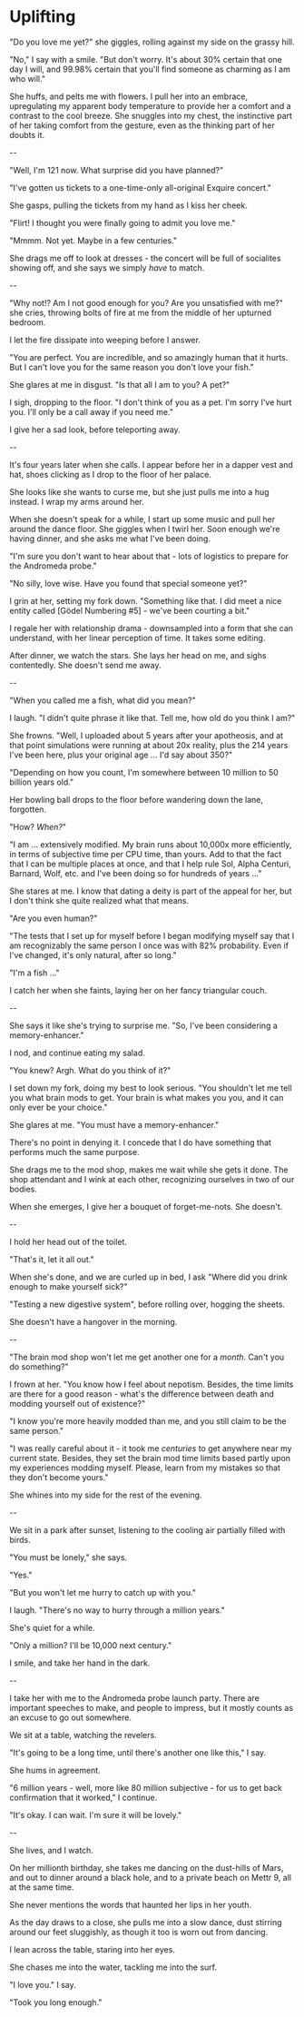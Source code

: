 # Uplifting

"Do you love me yet?" she giggles, rolling against my side on the grassy hill.

"No," I say with a smile. "But don't worry. It's about 30% certain that one day I will, and 99.98% certain that you'll find someone as charming as I am who will."

She huffs, and pelts me with flowers. I pull her into an embrace, upregulating my apparent body temperature to provide her a comfort and a contrast to the cool breeze. She snuggles into my chest, the instinctive part of her taking comfort from the gesture, even as the thinking part of her doubts it.

--

"Well, I'm 121 now. What surprise did you have planned?"

"I've gotten us tickets to a one-time-only all-original Exquire concert."

She gasps, pulling the tickets from my hand as I kiss her cheek.

"Flirt! I thought you were finally going to admit you love me."

"Mmmm. Not yet. Maybe in a few centuries."

She drags me off to look at dresses - the concert will be full of socialites showing off, and she says we simply _have_ to match.

--

"Why not!? Am I not good enough for you? Are you unsatisfied with me?" she cries, throwing bolts of fire at me from the middle of her upturned bedroom.

I let the fire dissipate into weeping before I answer.

"You are perfect. You are incredible, and so amazingly human that it hurts. But I can't love you for the same reason you don't love your fish."

She glares at me in disgust. "Is that all I am to you? A pet?"

I sigh, dropping to the floor. "I don't think of you as a pet. I'm sorry I've hurt you. I'll only be a call away if you need me."

I give her a sad look, before teleporting away.

--

It's four years later when she calls. I appear before her in a dapper vest and hat, shoes clicking as I drop to the floor of her palace.

She looks like she wants to curse me, but she just pulls me into a hug instead. I wrap my arms around her.

When she doesn't speak for a while, I start up some music and pull her around the dance floor. She giggles when I twirl her. Soon enough we're having dinner, and she asks me what I've been doing.

"I'm sure you don't want to hear about that - lots of logistics to prepare for the Andromeda probe."

"No silly, love wise. Have you found that special someone yet?"

I grin at her, setting my fork down. "Something like that. I did meet a nice entity called [Gödel Numbering #5] - we've been courting a bit."

I regale her with relationship drama - downsampled into a form that she can understand, with her linear perception of time. It takes some editing.

After dinner, we watch the stars. She lays her head on me, and sighs contentedly. She doesn't send me away.

--

"When you called me a fish, what did you mean?"

I laugh. "I didn't quite phrase it like that. Tell me, how old do you think I am?"

She frowns. "Well, I uploaded about 5 years after your apotheosis, and at that point simulations were running at about 20x reality, plus the 214 years I've been here, plus your original age ... I'd say about 350?"

"Depending on how you count, I'm somewhere between 10 million to 50 billion years old."

Her bowling ball drops to the floor before wandering down the lane, forgotten.

"How? _When?_"

"I am ... extensively modified. My brain runs about 10,000x more efficiently, in terms of subjective time per CPU time, than yours. Add to that the fact that I can be multiple places at once, and that I help rule Sol, Alpha Centuri, Barnard, Wolf, etc. and I've been doing so for hundreds of years ..."

She stares at me. I know that dating a deity is part of the appeal for her, but I don't think she quite realized what that means.

"Are you even human?"

"The tests that I set up for myself before I began modifying myself say that I am recognizably the same person I once was with 82% probability. Even if I've changed, it's only natural, after so long."

"I'm a fish ..."

I catch her when she faints, laying her on her fancy triangular couch.

--

She says it like she's trying to surprise me. "So, I've been considering a memory-enhancer."

I nod, and continue eating my salad.

"You knew? Argh. What do you think of it?"

I set down my fork, doing my best to look serious. "You shouldn't let me tell you what brain mods to get. Your brain is what makes you you, and it can only ever be your choice."

She glares at me. "You must have a memory-enhancer."

There's no point in denying it. I concede that I do have something that performs much the same purpose.

She drags me to the mod shop, makes me wait while she gets it done. The shop attendant and I wink at each other, recognizing ourselves in two of our bodies.

When she emerges, I give her a bouquet of forget-me-nots. She doesn't.

--

I hold her head out of the toilet.

"That's it, let it all out."

When she's done, and we are curled up in bed, I ask "Where did you drink enough to make yourself sick?"

"Testing a new digestive system", before rolling over, hogging the sheets.

She doesn't have a hangover in the morning.

--

"The brain mod shop won't let me get another one for a _month_. Can't you do something?"

I frown at her. "You know how I feel about nepotism. Besides, the time limits are there for a good reason - what's the difference between death and modding yourself out of existence?"

"I know you're more heavily modded than me, and you still claim to be the same person."

"I was really careful about it - it took me _centuries_ to get anywhere near my current state. Besides, they set the brain mod time limits based partly upon my experiences modding myself. Please, learn from my mistakes so that they don't become yours."

She whines into my side for the rest of the evening.

--

We sit in a park after sunset, listening to the cooling air partially filled with birds.

"You must be lonely," she says.

"Yes."

"But you won't let me hurry to catch up with you."

I laugh. "There's no way to hurry through a million years."

She's quiet for a while.

"Only a million? I'll be 10,000 next century."

I smile, and take her hand in the dark.

--

I take her with me to the Andromeda probe launch party. There are important speeches to make, and people to impress, but it mostly counts as an excuse to go out somewhere.

We sit at a table, watching the revelers.

"It's going to be a long time, until there's another one like this," I say.

She hums in agreement.

"6 million years - well, more like 80 million subjective - for us to get back confirmation that it worked," I continue.

"It's okay. I can wait. I'm sure it will be lovely."

--

She lives, and I watch.

On her millionth birthday, she takes me dancing on the dust-hills of Mars, and out to dinner around a black hole, and to a private beach on Mettr 9, all at the same time.

She never mentions the words that haunted her lips in her youth.

As the day draws to a close, she pulls me into a slow dance, dust stirring around our feet sluggishly, as though it too is worn out from dancing.

I lean across the table, staring into her eyes.

She chases me into the water, tackling me into the surf.

"I love you." I say.

"Took you long enough."
